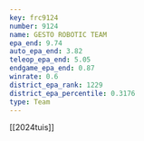 ```yaml
---
key: frc9124
number: 9124
name: GESTO ROBOTIC TEAM
epa_end: 9.74
auto_epa_end: 3.82
teleop_epa_end: 5.05
endgame_epa_end: 0.87
winrate: 0.6
district_epa_rank: 1229
district_epa_percentile: 0.3176
type: Team
---
```

[[2024tuis]]
